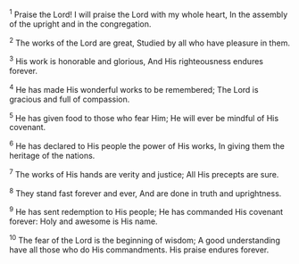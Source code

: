 <sup>1</sup> 
Praise the Lord! I will praise the Lord with my whole heart, In the assembly of the upright and in the congregation. 

<sup>2</sup> 
The works of the Lord are great, Studied by all who have pleasure in them. 

<sup>3</sup> 
His work is honorable and glorious, And His righteousness endures forever. 

<sup>4</sup> 
He has made His wonderful works to be remembered; The Lord is gracious and full of compassion. 

<sup>5</sup> 
He has given food to those who fear Him; He will ever be mindful of His covenant. 

<sup>6</sup> 
He has declared to His people the power of His works, In giving them the heritage of the nations. 

<sup>7</sup> 
The works of His hands are verity and justice; All His precepts are sure. 

<sup>8</sup> 
They stand fast forever and ever, And are done in truth and uprightness. 

<sup>9</sup> 
He has sent redemption to His people; He has commanded His covenant forever: Holy and awesome is His name. 

<sup>10</sup> 
The fear of the Lord is the beginning of wisdom; A good understanding have all those who do His commandments. His praise endures forever.